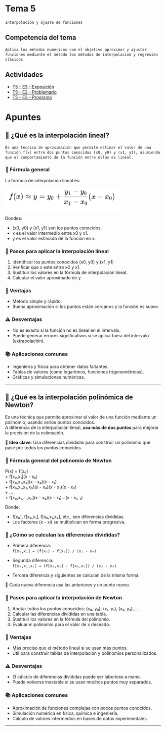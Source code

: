# Tema 5
    Interpolación y ajuste de funciones

## Competencia del tema
    Aplica los métodos numéricos con el objetivo aproximar y ajustar funciones mediante el método los métodos de interpolación y regresión clásicos.

## Actividades
- [T5 - E3 - Exposición](/Tema%205/Evidencia%201/)
- [T5 - E2 - Problemario](./Evidencia%202/)
- [T5 - E3 - Programa](./Evidencia%203/)

# Apuntes

## 📌 ¿Qué es la interpolación lineal?

    Es una técnica de aproximación que permite estimar el valor de una función f(x) entre dos puntos conocidos (x0, y0) y (x1, y1), asumiendo que el comportamiento de la función entre ellos es lineal.

### 📐 Fórmula general
La fórmula de interpolación lineal es:

![alt text](image.png)

Dondes: 
- (x0, y0) y (x1, y1) son los puntos conocidos. 
- x es el valor intermedio entre x0 y x1.
- y es el valor estimado de la función en x.

### 🧠 Pasos para aplicar la interpolación lineal
1. Identificar los puntos conocidos (x0, y0) y (x1, y1)
2. Verificar que x esté entre x0 y x1.
3. Sustituir los valores en la fórmula de interpolación lineal.
4. Calcular el valor aproximado de y.

### 📝 Ventajas
- Método simple y rápido.
- Buena aproximación si los puntos están cercanos y la función es suave.

### ⚠️ Desventajas
- No es exacto si la función no es lineal en el intervalo.
- Puede generar errores significativos si se aplica fuera del intervalo (extrapolación).

### 📚 Aplicaciones comunes
- Ingeniería y física para obtener datos faltantes.
- Tablas de valores (como logaritmos, funciones trigonométricas).
- Gráficas y simulaciones numéricas.

---

## 📌 ¿Qué es la interpolación polinómica de Newton?

Es una técnica que permite aproximar el valor de una función mediante un polinomio, usando varios puntos conocidos.  
A diferencia de la interpolación lineal, **usa más de dos puntos** para mejorar la precisión de la estimación.

🧠 **Idea clave**: Usa diferencias divididas para construir un polinomio que pase por todos los puntos conocidos.

### 📐 Fórmula general del polinomio de Newton

P(x) = f[x₀]  
     + f[x₀,x₁](x - x₀)  
     + f[x₀,x₁,x₂](x - x₀)(x - x₁)  
     + f[x₀,x₁,x₂,x₃](x - x₀)(x - x₁)(x - x₂)  
     + ...  
     + f[x₀,x₁,...,xₙ](x - x₀)(x - x₁)...(x - xₙ₋₁)

Donde:
- f[x₀], f[x₀,x₁], f[x₀,x₁,x₂], etc., son diferencias divididas.
- Los factores (x - xi) se multiplican en forma progresiva.

### 🔢 ¿Cómo se calculan las diferencias divididas?

- Primera diferencia:  
  `f[x₀,x₁] = (f(x₁) - f(x₀)) / (x₁ - x₀)`

- Segunda diferencia:  
  `f[x₀,x₁,x₂] = (f[x₁,x₂] - f[x₀,x₁]) / (x₂ - x₀)`

- Tercera diferencia y siguientes se calculan de la misma forma.

🧠 Cada nueva diferencia usa las anteriores y un punto nuevo.

### 🧠 Pasos para aplicar la interpolación de Newton

1. Anotar todos los puntos conocidos: (x₀, y₀), (x₁, y₁), (x₂, y₂), ...
2. Calcular las diferencias divididas en una tabla.
3. Sustituir los valores en la fórmula del polinomio.
4. Evaluar el polinomio para el valor de x deseado.

### 📝 Ventajas

- Más preciso que el método lineal si se usan más puntos.
- Útil para construir tablas de interpolación y polinomios personalizados.

### ⚠️ Desventajas

- El cálculo de diferencias divididas puede ser laborioso a mano.
- Puede volverse inestable si se usan muchos puntos muy separados.

### 📚 Aplicaciones comunes

- Aproximación de funciones complejas con pocos puntos conocidos.
- Simulación numérica en física, química e ingeniería.
- Cálculo de valores intermedios en bases de datos experimentales.

---


